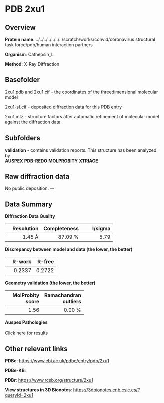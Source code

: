 # PDB 2xu1

## Overview

**Protein name**: ../../../../../../../scratch/works/convid/coronavirus structural task force/pdb/human interaction partners

**Organism**: Cathepsin_L

**Method**: X-Ray Diffraction



## Basefolder

2xu1.pdb and 2xu1.cif - the coordinates of the threedimensional molecular model

2xu1-sf.cif - deposited diffraction data for this PDB entry

2xu1.mtz - structure factors after automatic refinement of molecular model against the diffraction data.

## Subfolders





**validation** - contains validation reports. This structure has been analyzed by <br>[**AUSPEX**](https://github.com/thorn-lab/coronavirus_structural_task_force/tree/master/pdb/human_interaction_partners/Cathepsin_L/2xu1/validation/auspex) [**PDB-REDO**](https://github.com/thorn-lab/coronavirus_structural_task_force/tree/master/pdb/human_interaction_partners/Cathepsin_L/2xu1/validation/pdb-redo) [**MOLPROBITY**](https://github.com/thorn-lab/coronavirus_structural_task_force/tree/master/pdb/human_interaction_partners/Cathepsin_L/2xu1/validation/molprobity) [**XTRIAGE**](https://github.com/thorn-lab/coronavirus_structural_task_force/blob/master/pdb/human_interaction_partners/Cathepsin_L/2xu1/validation/Xtriage_output.log)  



## Raw diffraction data

No public deposition. --<br> 

## Data Summary
**Diffraction Data Quality**

|   | Resolution | Completeness| I/sigma |
|---|-------------:|----------------:|--------------:|
|   |1.45 Å|87.09 %|<img width=50/>5.79 |

**Discrepancy between model and data (the lower, the better)**

|   | **R-work**| **R-free**   
|---|-------------:|----------------:|           
||  0.2337|  0.2722|

**Geometry validation (the lower, the better)**

|   |**MolProbity<br>score**| **Ramachandran<br>outliers** 
|---|-------------:|----------------:|
||  1.56|  0.00 %|

**Auspex Pathologies**<br> <br>Click [here](https://github.com/thorn-lab/coronavirus_structural_task_force/blob/master/pdb/human_interaction_partners/Cathepsin_L/2xu1/validation/auspex/2xu1_auspex_comments.txt)  for results

 



## Other relevant links 
**PDBe**:  https://www.ebi.ac.uk/pdbe/entry/pdb/2xu1

**PDBe-KB**:  
 
**PDBr**: https://www.rcsb.org/structure/2xu1 

**View structures in 3D Bionotes**: https://3dbionotes.cnb.csic.es/?queryId=2xu1

